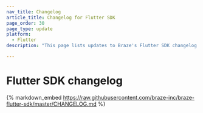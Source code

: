 ```yaml
---
nav_title: Changelog
article_title: Changelog for Flutter SDK
page_order: 30
page_type: update
platform:
  - Flutter
description: "This page lists updates to Braze's Flutter SDK changelog."

---
```


# Flutter SDK changelog

{% markdown_embed https://raw.githubusercontent.com/braze-inc/braze-flutter-sdk/master/CHANGELOG.md %}
